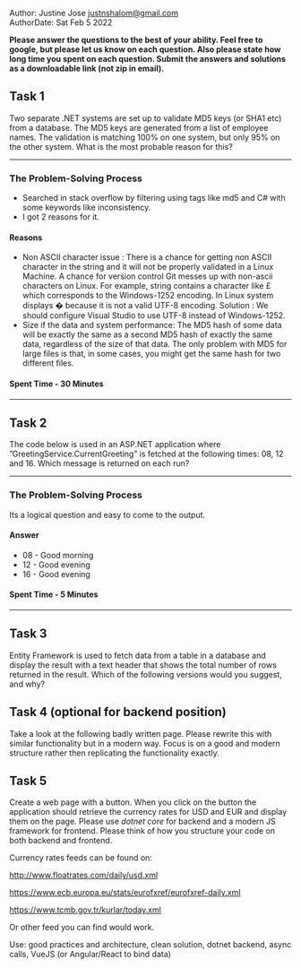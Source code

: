 Author:     Justine Jose <justnshalom@gmail.com>\
AuthorDate: Sat Feb 5 2022

**Please answer the questions to the best of your ability. Feel free to google, but please let us know on each question. Also please state how long time you spent on each question. Submit the answers and solutions as a downloadable link (not zip in email).**

## Task 1
Two separate .NET systems are set up to validate MD5 keys (or SHA1 etc) from a database. The MD5 keys are generated from a list of employee names. The validation is matching 100% on one system, but only 95% on the other system. What is the most probable reason for this?

----

### The Problem-Solving Process
- Searched in stack overflow by filtering using tags like md5 and C# with some keywords like inconsistency.
- I got 2 reasons for it.
#### Reasons
 - Non ASCII character issue : 
 There is a chance for getting non ASCII character in the string and it will not be properly validated in a Linux Machine.
A chance for  version control Git messes up with non-ascii characters on Linux.
For example, string contains a character like £ which corresponds to the Windows-1252 encoding. In Linux system displays � because it is not a valid UTF-8 encoding.
Solution : We should configure Visual Studio to use UTF-8 instead of Windows-1252.
- Size if the data and system performance: 
The MD5 hash of some data will be exactly the same as a second MD5 hash of exactly the same data, regardless of the size of that data. The only problem with MD5 for large files is that, in some cases, you might get the same hash for two different files.
#### Spent Time - 30 Minutes

----

## Task 2
The code below is used in an ASP.NET application where ”GreetingService.CurrentGreeting” is fetched at the following times: 08, 12 and 16. Which message is returned on each run?

----
### The Problem-Solving Process
Its a logical question and easy to come to the output.

#### Answer
- 08 - Good morning
- 12 - Good evening
- 16 - Good evening
#### Spent Time - 5 Minutes
----
## Task 3
Entity Framework is used to fetch data from a table in a database and display the result with a text header that shows the total number of rows returned in the result. Which of the following versions would you suggest, and why?

## Task 4 (optional for backend position)
Take a look at the following badly written page. Please rewrite this with similar functionality but in a modern way. Focus is on a good and modern structure rather then replicating the functionality exactly.

##
## Task 5
Create a web page with a button. When you click on the button the application should retrieve the currency rates for USD and EUR and display them on the page. Please use *dotnet core* for backend and a modern JS framework for frontend. Please think of how you structure your code on both backend and frontend.

Currency rates feeds can be found on: 

<http://www.floatrates.com/daily/usd.xml>

<https://www.ecb.europa.eu/stats/eurofxref/eurofxref-daily.xml>

<https://www.tcmb.gov.tr/kurlar/today.xml>

Or other feed you can find would work.


Use: good practices and architecture, clean solution, dotnet backend, async calls, VueJS (or Angular/React to bind data)
